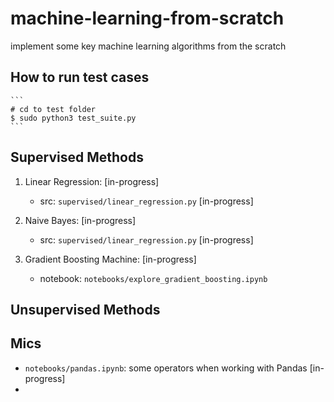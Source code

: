 # machine-learning-from-scratch
implement some key machine learning algorithms from the scratch

## How to run test cases
    ```
    # cd to test folder
    $ sudo python3 test_suite.py
    ```
## Supervised Methods

1. Linear Regression: [in-progress]
    - src: `supervised/linear_regression.py` [in-progress]

2. Naive Bayes: [in-progress]
    - src: `supervised/linear_regression.py` [in-progress]

3. Gradient Boosting Machine: [in-progress]
    - notebook: `notebooks/explore_gradient_boosting.ipynb`

## Unsupervised Methods

## Mics
- `notebooks/pandas.ipynb`: some operators when working with Pandas [in-progress]
- 